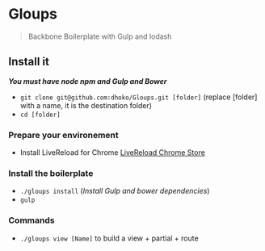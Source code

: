 # Gloups

> Backbone Boilerplate with Gulp and lodash

## Install it

***You must have node npm and Gulp and Bower***

- `git clone git@github.com:dhoko/Gloups.git [folder]` (replace [folder] with a name, it is the destination folder)
- `cd [folder]`

### Prepare your environement

- Install LiveReload for Chrome [LiveReload Chrome Store](https://chrome.google.com/webstore/detail/livereload/jnihajbhpnppcggbcgedagnkighmdlei)

### Install the boilerplate

- `./gloups install` (*Install Gulp and bower dependencies*)
- `gulp`

### Commands

- `./gloups view [Name]` to build a view + partial + route
